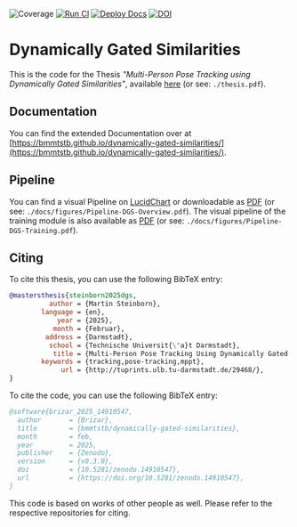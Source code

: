 ![Coverage](https://img.shields.io/badge/Coverage-88%25-lime)
[![Run CI](https://github.com/bmmtstb/dynamically-gated-similarities/actions/workflows/ci.yaml/badge.svg?branch=master)](https://github.com/bmmtstb/dynamically-gated-similarities/actions/workflows/ci.yaml)
[![Deploy Docs](https://github.com/bmmtstb/dynamically-gated-similarities/actions/workflows/wiki.yaml/badge.svg?branch=master)](https://github.com/bmmtstb/dynamically-gated-similarities/actions/workflows/wiki.yaml)
[![DOI](https://zenodo.org/badge/713506951.svg)](https://doi.org/10.5281/zenodo.14910546)



# Dynamically Gated Similarities

This is the code for the Thesis *"Multi-Person Pose Tracking using Dynamically Gated Similarities"*, available [here](https://github.com/bmmtstb/dynamically-gated-similarities/tree/master/thesis.pdf) (or see: ``./thesis.pdf``).

## Documentation

You can find the extended Documentation over at [https://bmmtstb.github.io/dynamically-gated-similarities/](https://bmmtstb.github.io/dynamically-gated-similarities/).

## Pipeline

You can find a visual Pipeline on
[LucidChart](https://lucid.app/lucidchart/848ef9df-ac3d-464d-912f-f5760b6cfbe9/edit?viewport_loc=-201%2C-52%2C2143%2C1007%2CuW69bC8kN~kl&invitationId=inv_e5a52469-f95f-414f-a78b-3416435fcb2d)
or downloadable as [PDF](https://github.com/bmmtstb/dynamically-gated-similarities/tree/master/docs/figures/Pipeline-DGS-Overview.pdf) (or see: ``./docs/figures/Pipeline-DGS-Overview.pdf``).
The visual pipeline of the training module is also available as [PDF](https://github.com/bmmtstb/dynamically-gated-similarities/tree/master/docs/figures/Pipeline-DGS-Training.pdf) (or see: ``./docs/figures/Pipeline-DGS-Training.pdf``).

## Citing

To cite this thesis, you can use the following BibTeX entry:

```bibtex
@mastersthesis{steinborn2025dgs,
          author = {Martin Steinborn},
        language = {en},
            year = {2025},
           month = {Februar},
         address = {Darmstadt},
          school = {Technische Universit{\"a}t Darmstadt},
           title = {Multi-Person Pose Tracking Using Dynamically Gated Similarities},
        keywords = {tracking,pose-tracking,mppt},
             url = {http://tuprints.ulb.tu-darmstadt.de/29468/},
}
```

To cite the code, you can use the following BibTeX entry:

```bibtex
@software{brizar_2025_14910547,
  author       = {Brizar},
  title        = {bmmtstb/dynamically-gated-similarities},
  month        = feb,
  year         = 2025,
  publisher    = {Zenodo},
  version      = {v0.3.0},
  doi          = {10.5281/zenodo.14910547},
  url          = {https://doi.org/10.5281/zenodo.14910547},
}
```

This code is based on works of other people as well.
Please refer to the respective repositories for citing.